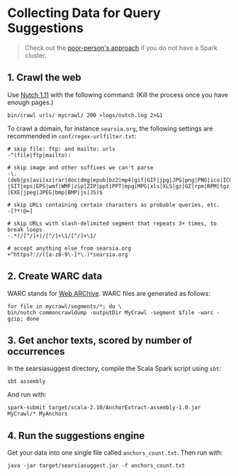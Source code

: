 Collecting Data for Query Suggestions
=====================================

> Check out the [poor-person's approach][1] if you do not have a Spark cluster.


## 1. Crawl the web

Use [Nutch 1.11][2] with the following command: (Kill the process once you have 
enough pages.)

    bin/crawl urls/ mycrawl/ 200 >logs/nutch.log 2>&1 

To crawl a domain, for instance `searsia.org`, the following settings are
recommended in `conf/regex-urlfilter.txt`:

    # skip file: ftp: and mailto: urls
    -^(file|ftp|mailto):

    # skip image and other suffixes we can't parse
    -\.(deb|ps|avi|xz|rar|doc|dmg|epub|bz2|mp4|gif|GIF|jpg|JPG|png|PNG|ico|ICO|css|CSS|sit
    |SIT|eps|EPS|wmf|WMF|zip|ZIP|ppt|PPT|mpg|MPG|xls|XLS|gz|GZ|rpm|RPM|tgz|TGZ|mov|MOV|exe
    |EXE|jpeg|JPEG|bmp|BMP|js|JS)$

    # skip URLs containing certain characters as probable queries, etc.
    -[?*!@=]

    # skip URLs with slash-delimited segment that repeats 3+ times, to break loops
    -.*(/[^/]+)/[^/]+\1/[^/]+\1/

    # accept anything else from searsia.org
    +^https?://([a-z0-9\-]*\.)*searsia.org


## 2. Create WARC data

WARC stands for [Web ARChive][3]. WARC files are generated as follows:

    for file in mycrawl/segments/*; do \
    bin/nutch commoncrawldump -outputDir MyCrawl -segment $file -warc -gzip; done


## 3. Get anchor texts, scored by number of occurrences

In the searsiasuggest directory, compile the Scala Spark script using `sbt`:

    sbt assembly

And run with:

    spark-submit target/scala-2.10/AnchorExtract-assembly-1.0.jar MyCrawl/* MyAnchors 


## 4. Run the suggestions engine

Get your data into one single file called `anchors_count.txt`. Then run with:

    java -jar target/searsiasuggest.jar -f anchors_count.txt


[1]: ../perl/ "Collecting Data for Query Suggestions: a poor-person's approach"
[2]: https://nutch.apache.org/downloads.html "Apache Nuth Downloads"
[3]: https://en.wikipedia.org/wiki/Web_ARChive "Web ARChive - Wikipedia"
